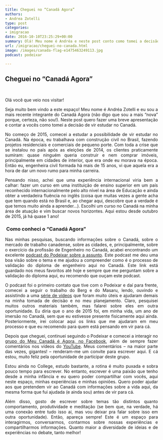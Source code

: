 ```yaml
---
title: Cheguei no “Canadá Agora”
authors:
- Andrea Zotelli
type: post
categories:
- imigracao
date: 2016-10-10T23:25:29+00:00
summary: Olá! Meu nome é Andréa e neste post conto como tomei a decisão de vir estudar no Canadá. Falo também um pouco sobre minha experiência profissional no Brasil e como foi que conheci o Berg e o Masaru, criadores do Podeixar e produtores de conteúdo do "Canadá Agora".
url: /imigracao/cheguei-no-canada.html
image: /images/canada-flag-e1475463249113.jpg
podcast: podeixar

---
```

<h2 style="text-align: justify">
  Cheguei no &#8220;Canadá Agora&#8221;
</h2>

&nbsp;

<p style="text-align: justify">
  Olá você que veio nos visitar!
</p>

<p style="text-align: justify">
  Seja muito bem vindo a este espaço! Meu nome é Andréa Zotelli e eu sou a mais recente integrante do Canadá Agora (não digo que sou a mais “nova” porque, certeza, não sou!). Neste post quero fazer uma breve apresentação e contar a vocês como tomei a decisão de vir estudar no Canadá.
</p>

<p style="text-align: justify">
  No começo de 2015, comecei a estudar a possibilidade de vir estudar no Canadá. Na época, eu trabalhava com construção civil no Brasil, fazendo projetos residenciais e comerciais de pequeno porte. Com toda a crise que se instalou no país após as eleições de 2014, os clientes praticamente sumiram: quase ninguém queria construir e nem comprar imóveis, principalmente em cidades de interior, que era onde eu morava na época. Então eu, engenheira civil formada há mais de 15 anos, vi que aquela era a hora de dar um novo rumo para minha carreira.
</p>

<p style="text-align: justify">
  Pensando nisso, achei que uma experiência internacional viria bem a calhar: fazer um curso em uma instituição de ensino superior em um país reconhecido internacionalmente pelo alto nível na área de Educação e ainda obter a verdadeira fluência no inglês (coisa que muitas vezes a gente acha que tem quando está no Brasil e, ao chegar aqui, descobre que a verdade é que temos muito ainda a aprender&#8230;). Escolhi um curso no Canadá na minha área de atuação e vim buscar novos horizontes. Aqui estou desde outubro de 2015, já há quase 1 ano!
</p>

<h3 style="text-align: justify">
   Como conheci o &#8220;Canadá Agora&#8221;
</h3>

<p style="text-align: justify">
  Nas minhas pesquisas, buscando informações sobre o Canadá, sobre o mercado de trabalho canadense, sobre as cidades, e, principalmente, sobre o exercício da profissão de Engenheiro no Canadá, acabei encontrando um excelente <a href="http://www.canadaagora.com/podeixar/profissao-engenheiro.html">podcast do Podeixar sobre a assunto</a>. Este podcast me deu uma boa visão sobre o tema e me ajudou a compreender como é o processo de validação do diploma de engenheiro aqui no Canadá. Este link está guardado nos meus favoritos até hoje e sempre que me perguntam sobre a validação do diploma aqui, eu recomendo que ouçam este podcast.
</p>

<p style="text-align: justify">
  O podcast foi o primeiro contato que tive com o Podeixar e daí para frente, comecei a seguir o trabalho do Berg e do Masaru, lendo, ouvindo e assistindo a uma <a href="https://www.youtube.com/playlist?list=PLcepLYS9KBrT4MQbx6sTyhb6qIvUGRV-s">série de vídeos</a> que foram muito úteis e ajudaram demais na minha tomada de decisão e no meu planejamento. Claro, pesquisei muitos outros materiais também, mas falarei sobre eles em outra oportunidade. Eu diria que o ano de 2015 foi, em minha vida, um ano de imersão no Canadá, sem que eu estivesse presente fisicamente aqui ainda. Posteriormente, irei colocar aqui os links que me ajudaram em meu processo e que eu recomendo para quem está pensando em vir para cá.
</p>

<p style="text-align: justify">
  Depois que cheguei, continuei seguindo o Podeixar e comecei a interagir no <a href="https://www.facebook.com/groups/meucanadaagora/">grupo do Meu Canadá é Agora, no Facebook</a>, além de sempre fazer comentários nos vídeos do <a href="https://www.youtube.com/channel/UCX6Pbe9ET-gTTgXWtYQJJ8Q">YouTube</a>. Meus comentários &#8211; na maior parte das vezes, gigantes! – renderam-me um convite para escrever aqui. E cá estou, muito feliz pela oportunidade de participar deste grupo.
</p>

<p style="text-align: justify">
  Estou ainda no College, estudo bastante, a rotina é muito puxada e sobra pouco tempo para escrever. No entanto, escrever é uma paixão que tenho desde a minha infância e eu quero poder compartilhar com vocês, aqui neste espaço, minhas experiências e minhas opiniões. Quero poder ajudar aos que pretendem vir ao Canadá com informações sobre a vida aqui, da mesma forma que fui ajudada (e ainda sou) antes de vir para cá.
</p>

<p style="text-align: justify">
  Além disso, gosto de escrever sobre temas tão distintos quanto comportamento, produtividade e meditação (se bem que, na verdade, há uma conexão entre tudo isso ai, mas vou deixar pra falar sobre isso em outra oportunidade). Então, apareça sempre! Este é um espaço para interagirmos, conversarmos, contarmos sobre nossas experiências e compartilharmos informações. Quanto maior a diversidade de ideias e de experiências no debate, tanto melhor!
</p>